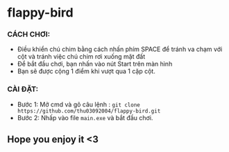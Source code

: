 # flappy-bird

### CÁCH CHƠI:
+ Điều khiển chú chim bằng cách nhấn phím SPACE để tránh va chạm với cột và tránh việc chú chim rơi xuống mặt đất
+ Để bắt đầu chơi, bạn nhấn vào nút Start trên màn hình
+ Bạn sẽ được cộng 1 điểm khi vượt qua 1 cặp cột.

### CÀI ĐẶT:
+ Bước 1: Mở cmd và gõ câu lệnh : `git clone https://github.com/thu03092004/flappy-bird.git`
+ Bước 2: Nhấp vào file `main.exe` và bắt đầu chơi.

## Hope you enjoy it <3